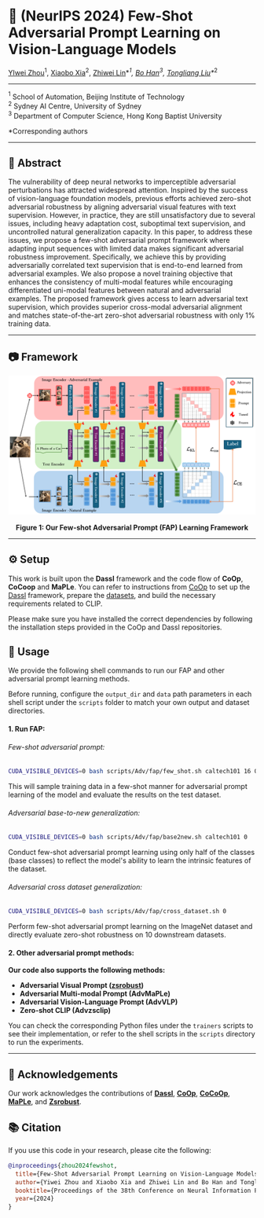 # 🌟 (NeurIPS 2024) Few-Shot Adversarial Prompt Learning on Vision-Language Models 

[YIwei Zhou](https://github.com/lionel-w2)$^1$, [Xiaobo Xia](https://xiaoboxia.github.io/)$^2$, [Zhiwei Lin](https://ac.bit.edu.cn/szdw/dsmd/sssds/znxxclykz/92d4c53eedf34a88897e80d4a86c873b.htm)\**$^1$, [Bo Han](https://bhanml.github.io/)$^3$, [Tongliang Liu](https://tongliang-liu.github.io/)\**$^2$ 

---

$^1$ School of Automation, Beijing Institute of Technology  
$^2$ Sydney AI Centre, University of Sydney  
$^3$ Department of Computer Science, Hong Kong Baptist University  

\*Corresponding authors

---


## 📝 Abstract
The vulnerability of deep neural networks to imperceptible adversarial perturbations has attracted widespread attention. Inspired by the success of vision-language foundation models, previous efforts achieved zero-shot adversarial robustness by aligning adversarial visual features with text supervision. However, in practice, they are still unsatisfactory due to several issues, including heavy adaptation cost, suboptimal text supervision, and uncontrolled natural generalization capacity. In this paper, to address these issues, we propose a few-shot adversarial prompt framework where adapting input sequences with limited data makes significant adversarial robustness improvement. Specifically, we achieve this by providing adversarially correlated text supervision that is end-to-end learned from adversarial examples. We also propose a novel training objective that enhances the consistency of multi-modal features while encouraging differentiated uni-modal features between natural and adversarial examples. The proposed framework gives access to learn adversarial text supervision, which provides superior cross-modal adversarial alignment and matches state-of-the-art zero-shot adversarial robustness with only 1% training data.

---

## 📷 Framework
<img src="framework/main.png">
<div style="text-align: center;">

**Figure 1: Our Few-shot Adversarial Prompt (FAP) Learning Framework**

</div>


---

## ⚙️ Setup

This work is built upon the **Dassl** framework and the code flow of **CoOp**, **CoCoop** and **MaPLe**. You can refer to instructions from [CoOp](https://github.com/KaiyangZhou/CoOp?tab=readme-ov-file#how-to-install) to set up the [Dassl](https://github.com/KaiyangZhou/Dassl.pytorch#installation) framework, prepare the [datasets](https://github.com/KaiyangZhou/CoOp/blob/main/DATASETS.md), and build the necessary requirements related to CLIP.

Please make sure you have installed the correct dependencies by following the installation steps provided in the CoOp and Dassl repositories.


## 🚀 Usage
We provide the following shell commands to run our FAP and other adversarial prompt learning methods. 

Before running, configure the `output_dir` and `data` path parameters in each shell script under the `scripts` folder to match your own output and dataset directories.


#### 1. Run FAP:

###### Few-shot adversarial prompt:
```bash
CUDA_VISIBLE_DEVICES=0 bash scripts/Adv/fap/few_shot.sh caltech101 16 0
```
This will sample training data in a few-shot manner for adversarial prompt learning of the model and evaluate the results on the test dataset.

###### Adversarial base-to-new generalization:
```bash
CUDA_VISIBLE_DEVICES=0 bash scripts/Adv/fap/base2new.sh caltech101 0
```
Conduct few-shot adversarial prompt learning using only half of the classes (base classes) to reflect the model's ability to learn the intrinsic features of the dataset.


###### Adversarial cross dataset generalization:
```bash
CUDA_VISIBLE_DEVICES=0 bash scripts/Adv/fap/cross_dataset.sh 0
```
Perform few-shot adversarial prompt learning on the ImageNet dataset and directly evaluate zero-shot robustness on 10 downstream datasets.

#### 2. Other adversarial prompt methods:

**Our code also supports the following methods:**

- **Adversarial Visual Prompt ([zsrobust](https://github.com/cvlab-columbia/ZSRobust4FoundationModel))**
- **Adversarial Multi-modal Prompt (AdvMaPLe)**
- **Adversarial Vision-Language Prompt (AdvVLP)**
- **Zero-shot CLIP (Advzsclip)**

You can check the corresponding Python files under the `trainers` scripts to see their implementation, or refer to the shell scripts in the `scripts` directory to run the experiments.

---


## 🙏 Acknowledgements

Our work acknowledges the contributions of [**Dassl**](https://github.com/KaiyangZhou/Dassl.pytorch), [**CoOp**](https://github.com/KaiyangZhou/CoOp), [**CoCoOp**](https://github.com/KaiyangZhou/CoOp), [**MaPLe**](https://github.com/muzairkhattak/multimodal-prompt-learning), and [**Zsrobust**](https://github.com/cvlab-columbia/ZSRobust4FoundationModel).


## 📚 Citation
If you use this code in your research, please cite the following:
```bibtex
@inproceedings{zhou2024fewshot,
  title={Few-Shot Adversarial Prompt Learning on Vision-Language Models},
  author={Yiwei Zhou and Xiaobo Xia and Zhiwei Lin and Bo Han and Tongliang Liu},
  booktitle={Proceedings of the 38th Conference on Neural Information Processing Systems (NeurIPS)},
  year={2024}
}
```